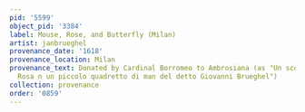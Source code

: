 ```yaml
---
pid: '5599'
object_pid: '3384'
label: Mouse, Rose, and Butterfly (Milan)
artist: janbrueghel
provenance_date: '1618'
provenance_location: Milan
provenance_text: Donated by Cardinal Borromeo to Ambrosiana (as "Un scorcio et una
  Rosa n un piccolo quadretto di man del detto Giovanni Brueghel")
collection: provenance
order: '0859'
---
```

